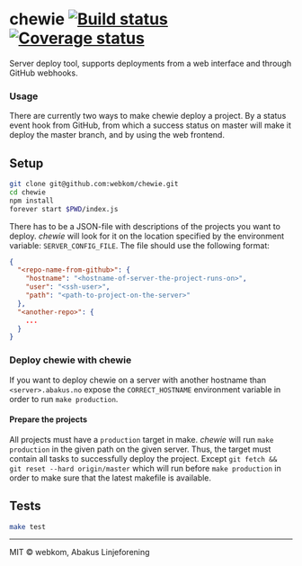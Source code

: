 # chewie [![Build status](https://ci.frigg.io/badges/webkom/chewie/)](https://ci.frigg.io/webkom/chewie/last/) [![Coverage status](https://ci.frigg.io/badges/coverage/webkom/chewie/)](https://ci.frigg.io/webkom/chewie/last/)
Server deploy tool, supports deployments from a web interface and through GitHub webhooks.

### Usage
There are currently two ways to make chewie deploy a project. By a status event hook
from GitHub, from which a success status on master will make it deploy the master
branch, and by using the web frontend.

## Setup
```bash
git clone git@github.com:webkom/chewie.git
cd chewie
npm install
forever start $PWD/index.js
```

There has to be a JSON-file with descriptions of the projects you want to deploy.
*chewie* will look for it on the location specified by the environment variable:
`SERVER_CONFIG_FILE`. The file should use the following format:

```json
{
  "<repo-name-from-github>": {
    "hostname": "<hostname-of-server-the-project-runs-on>",
    "user": "<ssh-user>",
    "path": "<path-to-project-on-the-server>"
  },
  "<another-repo>": { 
    ...
  }
}
```

### Deploy chewie with chewie
If you want to deploy chewie on a server with another hostname than `<server>.abakus.no` expose
the `CORRECT_HOSTNAME` environment variable in order to run `make production`.

#### Prepare the projects
All projects must have a `production` target in make. *chewie* will run 
`make production` in the given path on the given server. Thus, the target
must contain all tasks to successfully deploy the project. Except 
`git fetch && git reset --hard origin/master` which will run before
`make production` in order to make sure that the latest makefile is available.

## Tests
```bash
make test
```

--------
MIT © webkom, Abakus Linjeforening


